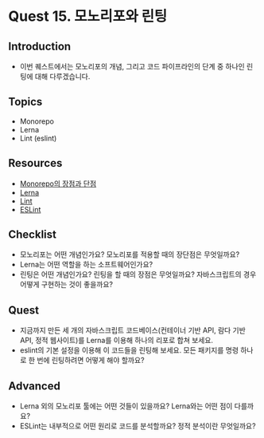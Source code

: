 # Quest 15. 모노리포와 린팅

## Introduction
* 이번 퀘스트에서는 모노리포의 개념, 그리고 코드 파이프라인의 단계 중 하나인 린팅에 대해 다루겠습니다.

## Topics
* Monorepo
* Lerna
* Lint (eslint)

## Resources
* [Monorepo의 장점과 단점](https://medium.com/better-programming/the-pros-and-cons-monorepos-explained-f86c998392e1)
* [Lerna](https://github.com/lerna/lerna)
* [Lint](https://en.wikipedia.org/wiki/Lint)
* [ESLint](https://eslint.org/)

## Checklist
* 모노리포는 어떤 개념인가요? 모노리포를 적용할 때의 장단점은 무엇일까요?
* Lerna는 어떤 역할을 하는 소프트웨어인가요?
* 린팅은 어떤 개념인가요? 린팅을 할 때의 장점은 무엇일까요? 자바스크립트의 경우 어떻게 구현하는 것이 좋을까요?

## Quest
* 지금까지 만든 세 개의 자바스크립트 코드베이스(컨테이너 기반 API, 람다 기반 API, 정적 웹사이트)를 Lerna를 이용해 하나의 리포로 합쳐 보세요.
* eslint의 기본 설정을 이용해 이 코드들을 린팅해 보세요. 모든 패키지를 명령 하나로 한 번에 린팅하려면 어떻게 해야 할까요?

## Advanced
* Lerna 외의 모노리포 툴에는 어떤 것들이 있을까요? Lerna와는 어떤 점이 다를까요?
* ESLint는 내부적으로 어떤 원리로 코드를 분석할까요? 정적 분석이란 무엇일까요?
